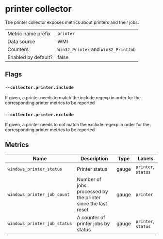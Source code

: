 # printer collector

The printer collector exposes metrics about printers and their jobs.

|||
-|-
Metric name prefix  | `printer`
Data source         | WMI
Counters             | `Win32_Printer` and `Win32_PrintJob`
Enabled by default? | false 

## Flags

### `--collector.printer.include`

If given, a printer needs to match the include regexp in order for the corresponding printer metrics to be reported

### `--collector.printer.exclude`

If given, a printer needs to *not* match the exclude regexp in order for the corresponding printer metrics to be reported

## Metrics

Name | Description | Type | Labels
-----|-------------|------|-------
`windows_printer_status` | Printer status | gauge | `printer`, `status`
`windows_printer_job_count` | Number of jobs processed by the printer since the last reset | gauge | `printer`
`windows_printer_job_status` | A counter of printer jobs by status | gauge | `printer`, `status`